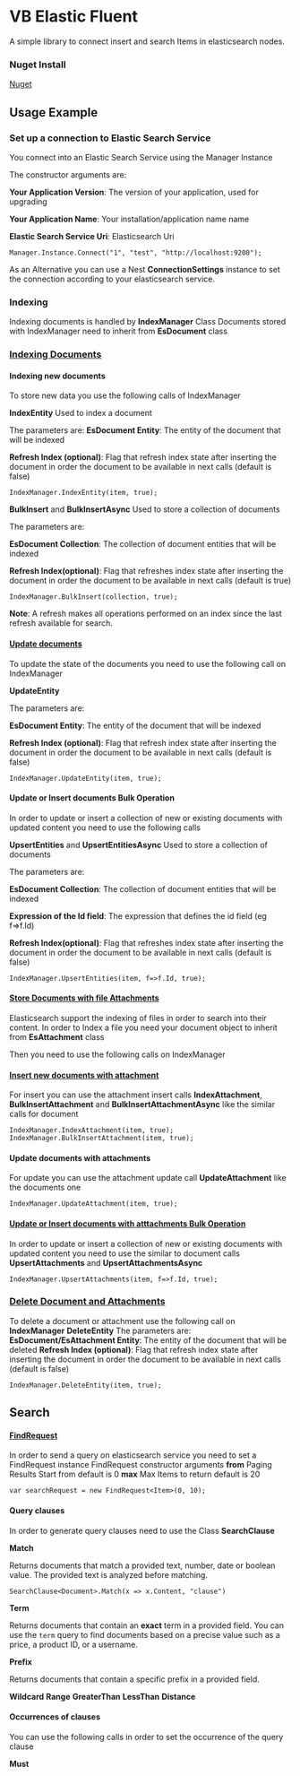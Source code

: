# VB Elastic Fluent

A simple library to connect insert and search Items in elasticsearch nodes.

### Nuget Install
[Nuget](https://www.nuget.org/packages/Vb.Elastic.Fluent)

## Usage Example

### Set up a connection to Elastic Search Service

You connect into an Elastic Search Service using the Manager Instance

The constructor arguments are:

**Your Application Version**: The version of your application, used for upgrading

**Your Application Name**: Your installation/application name name

**Elastic Search Service Uri**: Elasticsearch Uri

	Manager.Instance.Connect("1", "test", "http://localhost:9200");

As an Alternative you can use a Nest **ConnectionSettings** instance to set the connection according to your elasticsearch service.

### Indexing

Indexing documents is handled by **IndexManager** Class
Documents stored with IndexManager need to inherit from **EsDocument** class

### <u>Indexing Documents</u>

#### Indexing new documents
To store new data you use the following calls of IndexManager

**IndexEntity** Used to index a document

The parameters are:
**EsDocument Entity**: The entity of the document that will be indexed

**Refresh Index (optional)**: Flag that refresh index state after inserting the document in order the document to be available in next calls (default is false)

	IndexManager.IndexEntity(item, true);

**BulkInsert** and **BulkInsertAsync** Used to store a collection of documents

The parameters are:

**EsDocument Collection**: The collection of document entities that will be indexed

**Refresh Index(optional)**: Flag that refreshes index state after inserting the document in order the document to be available in next calls (default is true)

	IndexManager.BulkInsert(collection, true);

**Note**: A refresh makes all operations performed on an index since the last refresh available for search.

#### <u>Update documents</u>

To update the state of the documents you need to use the following call on IndexManager

**UpdateEntity**

The parameters are:

**EsDocument Entity**: The entity of the document that will be indexed

**Refresh Index (optional)**: Flag that refresh index state after inserting the document in order the document to be available in next calls (default is false)

	IndexManager.UpdateEntity(item, true);

#### Update or Insert documents Bulk Operation
In order to update or insert a collection of new or existing documents with updated content you need to use the following calls

**UpsertEntities** and **UpsertEntitiesAsync** Used to store a collection of documents

The parameters are:

**EsDocument Collection**: The collection of document entities that will be indexed

**Expression of the Id field**: The expression that defines the id field (eg f=>f.Id)

**Refresh Index(optional)**: Flag that refreshes index state after inserting the document in order the document to be available in next calls (default is false)



	IndexManager.UpsertEntities(item, f=>f.Id, true);

#### <u>Store Documents with file Attachments</u>

Elasticsearch support the indexing of files in order to search into their content.
In order to Index a file you need your document object to inherit from **EsAttachment** class

Then you need to use the following calls on IndexManager

#### <u>Insert new documents with attachment</u>
For insert you can use the attachment insert calls **IndexAttachment**, **BulkInsertAttachment** and **BulkInsertAttachmentAsync**
like the similar calls for document

	IndexManager.IndexAttachment(item, true);
	IndexManager.BulkInsertAttachment(item, true);

#### Update documents with attachments
For update you can use the attachment update call **UpdateAttachment** like the documents one

	IndexManager.UpdateAttachment(item, true);

#### <u>Update or Insert documents with atttachments Bulk Operation</u>
In order to update or insert a collection of new or existing documents with updated content you need to use the similar to document calls
**UpsertAttachments** and **UpsertAttachmentsAsync**

	IndexManager.UpsertAttachments(item, f=>f.Id, true);

### <u>Delete Document and Attachments</u>
To delete a document or attachment use the following call on **IndexManager**
**DeleteEntity**
The parameters are:
**EsDocument/EsAttachment Entity**: The entity of the document that will be deleted
**Refresh Index (optional)**: Flag that refresh index state after inserting the document in order the document to be available in next calls (default is false)

	IndexManager.DeleteEntity(item, true);

## Search

#### <u>FindRequest</u>

In order to send a query on elasticsearch service you need to set a FindRequest instance
FindRequest constructor arguments
**from** Paging Results Start from default is 0
**max** Max Items to return default is 20

	var searchRequest = new FindRequest<Item>(0, 10);

#### Query clauses

In order to generate query clauses need to use the Class **SearchClause**

**Match**

 Returns documents that match a provided text, number, date or boolean value. The provided text is analyzed before matching. 

	SearchClause<Document>.Match(x => x.Content, "clause")

**Term**

Returns documents that contain an **exact** term in a provided field. You can use the `term` query to find documents based on a precise value such as a price, a product ID, or a username.

**Prefix**

 Returns documents that contain a specific prefix in a provided field. 

**Wildcard**
**Range**
**GreaterThan**
**LessThan**
**Distance**

#### Occurrences of clauses

You can use the following calls in order to set the occurrence of the query clause

**Must**